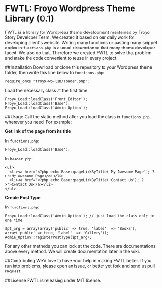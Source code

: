 FWTL: Froyo Wordpress Theme Library (0.1)
=========================================

FWTL is a library for Wordpress theme development mantained by Froyo Story Developer Team. We created it based on our daily work for developing client's website. Writing many functions or pasting many snippet codes in `functions.php` is a usual circumstance that many theme developer faced. We also do that. Therefore we created FWTL to solve that problem and make the code convenient to reuse in every project.

##Installation
Download or clone this repository to your Wordpress theme folder, then write this line below to `functions.php`:
    
    require_once "froyo-wp-lib/loader.php";
Load the necessary class at the first time:
    
    Froyo_Load::loadClass('Front_Editor');
    Froyo_Load::loadClass('Base');
    Froyo_Load::loadClass('Admin_Option');

##Usage
Call the static method after you load the class in `functions.php`, wherever you need. For example:

__Get link of the page from its title__

In `functions.php`:

    Froyo_Load::loadClass('Base');

In `header.php`:
    
    <ul>
      <li><a href="<?php echo Base::pageLinkByTitle('My Awesome Page'); ?>">My Awesome Page</a></li>
      <li><a href="<?php echo Base::pageLinkByTitle('Contact Us'); ?>">Contact Us</a></li>
    </ul>

__Create Post Type__

In `functions.php`:

    Froyo_Load::loadClass('Admin_Option'); // just load the class only in one time

    $pt_arg = array(array('public' => true, 'label'  => 'Books'), array('public' => true, 'label'  => 'Gallery'));
    Admin_Option::registerPostType($pt_arg);

For any other methods you can look at the code. There are documentations above every method. We will create documentation later in the wiki.

##Contributing
We'd love to have your help in making FWTL better. If you run into problems, please open an issue, or better yet fork and send us pull request.

##License
FWTL is releasing under MIT license.    